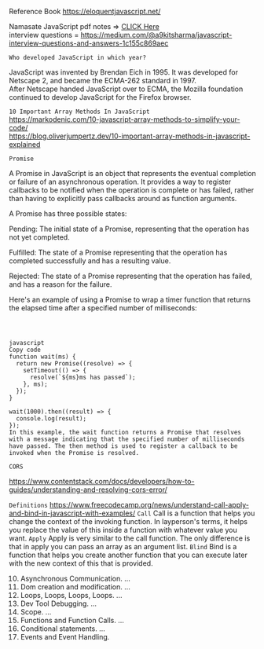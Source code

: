 Reference Book https://eloquentjavascript.net/ <br>

Namasate JavaScript pdf notes => [CLICK Here](https://media.licdn.com/dms/document/C4D1FAQFsMZV248tkSw/feedshare-document-pdf-analyzed/0/1669096555858?e=1672272000&v=beta&t=099p5XrlAAWngal_dq3nU167JTmDBhrPzVl-XS9axBM)<br>
interview questions = https://medium.com/@a9kitsharma/javascript-interview-questions-and-answers-1c155c869aec

``Who developed JavaScript in which year?``<br>

JavaScript was invented by Brendan Eich in 1995. It was developed for Netscape 2, and became the ECMA-262 standard in 1997. <br>
After Netscape handed JavaScript over to ECMA, the Mozilla foundation continued to develop JavaScript for the Firefox browser.



``10 Important Array Methods In JavaScript``<br>
 https://markodenic.com/10-javascript-array-methods-to-simplify-your-code/<br>
   https://blog.oliverjumpertz.dev/10-important-array-methods-in-javascript-explained



``Promise``

A Promise in JavaScript is an object that represents the eventual completion or failure of an asynchronous operation. It provides a way to register callbacks to be notified when the operation is complete or has failed, rather than having to explicitly pass callbacks around as function arguments.

A Promise has three possible states:

Pending: The initial state of a Promise, representing that the operation has not yet completed.

Fulfilled: The state of a Promise representing that the operation has completed successfully and has a resulting value.

Rejected: The state of a Promise representing that the operation has failed, and has a reason for the failure.

Here's an example of using a Promise to wrap a timer function that returns the elapsed time after a specified number of milliseconds:
```



javascript
Copy code
function wait(ms) {
  return new Promise((resolve) => {
    setTimeout(() => {
      resolve(`${ms}ms has passed`);
    }, ms);
  });
}

wait(1000).then((result) => {
  console.log(result);
});
In this example, the wait function returns a Promise that resolves with a message indicating that the specified number of milliseconds have passed. The then method is used to register a callback to be invoked when the Promise is resolved.
```
``CORS``

https://www.contentstack.com/docs/developers/how-to-guides/understanding-and-resolving-cors-error/

```Definitions```
https://www.freecodecamp.org/news/understand-call-apply-and-bind-in-javascript-with-examples/
```Call```
Call is a function that helps you change the context of the invoking function. In layperson's terms, it helps you replace the value of this inside a function with whatever value you want.
```Apply```
Apply is very similar to the call function. The only difference is that in apply you can pass an array as an argument list.
```Blind```
Bind is a function that helps you create another function that you can execute later with the new context of this that is provided.

10) Asynchronous Communication. ...
9) Dom creation and modification. ...
8) Loops, Loops, Loops, Loops. ...
7) Dev Tool Debugging. ...
6) Scope. ...
5) Functions and Function Calls. ...
4) Conditional statements. ...
3) Events and Event Handling.

